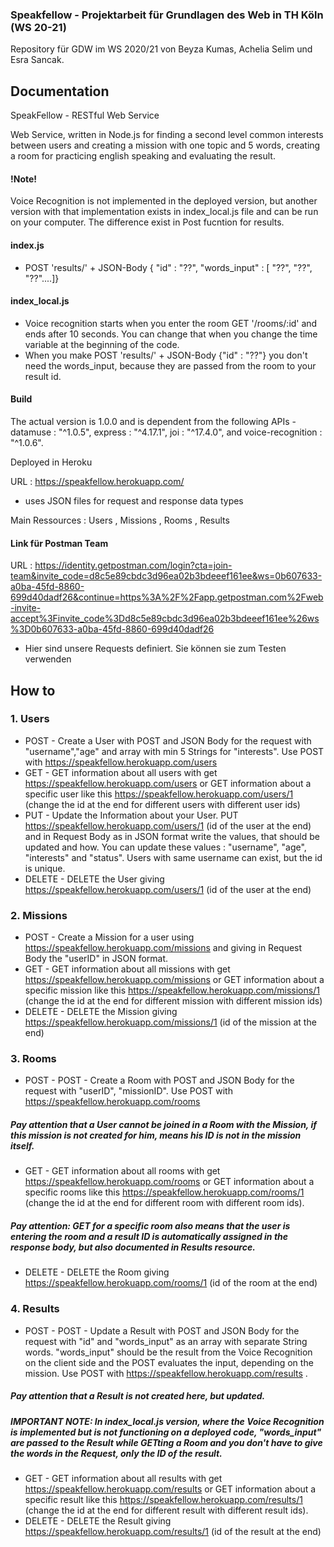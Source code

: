 ### Speakfellow - Projektarbeit für Grundlagen des Web in TH Köln (WS 20-21)
Repository für GDW im WS 2020/21 von Beyza Kumas, Achelia Selim und Esra Sancak.

## Documentation

SpeakFellow - RESTful Web Service

Web Service, written in Node.js for finding a second level common interests between users and creating a mission with one topic and 5 words, creating a room for practicing english speaking and evaluating the result. 

#### !Note!

Voice Recognition is not implemented in the deployed version, but another version with that implementation exists in index_local.js file and can be run on your computer.
The difference exist in Post fucntion for results.

#### index.js

- POST 'results/' + JSON-Body { "id" : "??", "words_input" : [ "??", "??", "??"....]}

#### index_local.js 

- Voice recognition starts when you enter the room GET '/rooms/:id' and ends after 10 seconds. You can change that when you change the time variable at the beginning of the code.
- When you make POST 'results/' + JSON-Body {"id" : "??"} you don't need the words_input, because they are passed from the room to your result id.


#### Build

The actual version is 1.0.0 and is dependent from the following APIs - datamuse : "^1.0.5", express : "^4.17.1", joi : "^17.4.0", and voice-recognition : "^1.0.6".

Deployed in Heroku

URL : https://speakfellow.herokuapp.com/

- uses JSON files for request and response data types

Main Ressources : Users , Missions , Rooms , Results

#### Link für Postman Team
 
URL : https://identity.getpostman.com/login?cta=join-team&invite_code=d8c5e89cbdc3d96ea02b3bdeeef161ee&ws=0b607633-a0ba-45fd-8860-699d40dadf26&continue=https%3A%2F%2Fapp.getpostman.com%2Fweb-invite-accept%3Finvite_code%3Dd8c5e89cbdc3d96ea02b3bdeeef161ee%26ws%3D0b607633-a0ba-45fd-8860-699d40dadf26

- Hier sind unsere Requests definiert. Sie können sie zum Testen verwenden 

## How to

### 1. Users
 * POST - Create a User with POST and JSON Body for the request with "username","age" and array with min 5 Strings for "interests". Use POST with  https://speakfellow.herokuapp.com/users
 * GET - GET information about all users with get https://speakfellow.herokuapp.com/users or GET information about a specific user like this https://speakfellow.herokuapp.com/users/1 (change the id at the end for different users with different user ids)
 * PUT - Update the Information about your User. PUT https://speakfellow.herokuapp.com/users/1 (id of the user at the end) and in Request Body as in JSON format write the values, that should be updated and how. You can update these values :  "username", "age", "interests" and "status". Users with same username can exist, but the id is unique.
 * DELETE - DELETE the User giving https://speakfellow.herokuapp.com/users/1 (id of the user at the end)

### 2. Missions
 * POST - Create a Mission for a user using https://speakfellow.herokuapp.com/missions and giving in Request Body the "userID" in JSON format.
 * GET -  GET information about all missions with get https://speakfellow.herokuapp.com/missions or GET information about a specific mission like this https://speakfellow.herokuapp.com/missions/1 (change the id at the end for different mission with different mission ids)
 * DELETE - DELETE the Mission giving https://speakfellow.herokuapp.com/missions/1 (id of the mission at the end)

### 3. Rooms
 * POST - POST - Create a Room with POST and JSON Body for the request with "userID", "missionID". Use POST with  https://speakfellow.herokuapp.com/rooms
 ##### Pay attention that a User cannot be joined in a Room with the Mission, if this mission is not created for him, means his ID is not in the mission itself. 
 * GET -  GET information about all rooms with get https://speakfellow.herokuapp.com/rooms or GET information about a specific rooms like this https://speakfellow.herokuapp.com/rooms/1 (change the id at the end for different room with different room ids). 
 ##### Pay attention: GET for a specific room also means that the user is entering the room and a result ID is automatically assigned in the response body, but also documented in Results resource. 
 * DELETE - DELETE the Room giving https://speakfellow.herokuapp.com/rooms/1 (id of the room at the end)

### 4. Results
 * POST - POST - Update a Result with POST and JSON Body for the request with "id" and "words_input" as an array with separate String words. "words_input" should be the result from the Voice Recognition on the client side and the POST evaluates the input, depending on the mission. Use POST with  https://speakfellow.herokuapp.com/results .
 ##### Pay attention that a Result is not created here, but updated.  
 ##### IMPORTANT NOTE: In index_local.js version, where the Voice Recognition is implemented but is not functioning on a deployed code, "words_input" are passed to the Result while GETting a Room and you don't have to give the words in the Request, only the ID of the result. 
 * GET - GET information about all results with get https://speakfellow.herokuapp.com/results or GET information about a specific result like this https://speakfellow.herokuapp.com/results/1 (change the id at the end for different result with different result ids).
 * DELETE - DELETE the Result giving https://speakfellow.herokuapp.com/results/1 (id of the result at the end)
